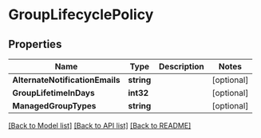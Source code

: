 # GroupLifecyclePolicy

## Properties

Name | Type | Description | Notes
------------ | ------------- | ------------- | -------------
**AlternateNotificationEmails** | **string** |  | [optional] 
**GroupLifetimeInDays** | **int32** |  | [optional] 
**ManagedGroupTypes** | **string** |  | [optional] 

[[Back to Model list]](../README.md#documentation-for-models) [[Back to API list]](../README.md#documentation-for-api-endpoints) [[Back to README]](../README.md)


